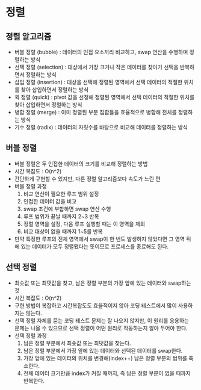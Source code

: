 # 정렬

## 정렬 알고리즘
- 버블 정렬 (bubble) : 데이터의 인접 요소끼리 비교하고, swap 연산을 수행하며 정렬하는 방식
- 선택 정렬 (selection) : 대상에서 가장 크거나 작은 데이터를 찾아가 선택을 반복하면서 정렬하는 방식
- 삽입 정렬 (insertion) : 대상을 선택해 정렬된 영역에서 선택 데이터의 적절한 위치를 찾아 삽입하면서 정렬하는 방식
- 퀵 정렬 (quick) : pivot 값을 선정해 정렬된 영역에서 선택 데이터의 적절한 위치를 찾아 삽입하면서 정렬하는 방식
- 병합 정렬 (merge) : 이미 정렬된 부분 집합들을 효율적으로 병합해 전체를 정렬하는 방식
- 기수 정렬 (radix) : 데이터의 자릿수를 바탕으로 비교해 데이터를 정렬하는 방식

## 버블 정렬
- 버블 정렬은 두 인접한 데이터의 크기를 비교해 정렬하는 방법
- 시간 복잡도 : O(n^2)
- 간단하게 구현할 수 있지만, 다른 정렬 알고리즘보다 속도가 느린 편
- 버블 정렬 과정
  1. 비교 연산이 필요한 루프 범위 설정
  2. 인접한 데이터 값을 비교
  3. swap 조건에 부합하면 swap 연산 수행
  4. 루프 범위가 끝날 때까지 2~3 반복
  5. 정렬 영역을 설정, 다음 루프 실행할 때는 이 영역을 제외
  6. 비교 대상이 없을 때까지 1~5를 반복
- 만약 특정한 루프의 전체 영역에서 swap이 한 번도 발생하지 않았다면 그 영역 뒤에 있는 데이터가 모두 정렬됐다는 뜻이므로 프로세스를 종료해도 된다.

## 선택 정렬
- 최솟값 또는 최댓값을 찾고, 남은 정렬 부분의 가장 앞에 있는 데이터와 swap하는 것
- 시간 복잡도 : O(n^2)
- 구현 방법이 복잡하고 시간복잡도도 효율적이지 않아 코딩 테스트에서 많이 사용하지는 않는다.
- 선택 정렬 자체를 묻는 코딩 테스트 문제는 잘 나오지 않지만, 이 원리를 응용하는 문제는 나올 수 있으므로 선택 정렬이 어떤 원리로 작동하는지 알아 두어야 한다.
- 선택 정렬 과정
  1. 남은 정렬 부분에서 최솟값 또는 최댓값을 찾는다.
  2. 남은 정렬 부분에서 가장 앞에 있는 데이터와 선택된 데이터를 swap한다.
  3. 가장 앞에 있는 데이터의 위치를 변경해(index++) 남은 정렬 부분의 범위를 축소한다.
  4. 전체 데이터 크기만큼 index가 커질 때까지, 즉 남은 정렬 부분이 없을 때까지 반복한다.

